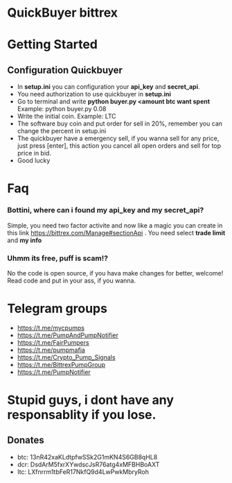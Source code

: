 # QuickBuyer bittrex

# Getting Started

## Configuration Quickbuyer 

- In <b>setup.ini</b> you can configuration your <b>api_key</b> and <b>secret_api</b>. 
- You need authorization to use quickbuyer in <b>setup.ini</b>
- Go to terminal and write <b>python buyer.py <amount btc want spent</b> Example: python buyer.py 0.08  
- Write the initial coin. Example: LTC
- The software buy coin and put order for sell in 20%, remember you can change the percent in setup.ini
- The quickbuyer have a emergency sell, if you wanna sell for any price, just press [enter], this action you cancel all open orders and sell for top price in bid.
- Good lucky

# Faq
### Bottini, where can i found my api_key and my secret_api?
Simple, you need two factor activite and now like a magic you can create in this link https://bittrex.com/Manage#sectionApi . You need select <b>trade limit</b> and <b>my info</b>

### Uhmm its free, puff is scam!?
No the code is open source, if you hava make changes for better, welcome! Read code and put in your ass, if you wanna.

# Telegram groups
- https://t.me/mycpumps
- https://t.me/PumpAndPumpNotifier
- https://t.me/FairPumpers
- https://t.me/pumpmafia
- https://t.me/Crypto_Pump_Signals
- https://t.me/BittrexPumpGroup
- https://t.me/PumpNotifier

# Stupid guys, i dont have any responsablity if you lose.

## Donates
- btc: 13nR42xaKLdtpfwSSk2G1mKN4S6GB8qHL8
- dcr: DsdArM5fxrXYwdscJsR76atg4xMFBHBoAXT
- ltc: LXfnrrm1tbFeR17NkfQ9d4LwPwkMbryRoh
